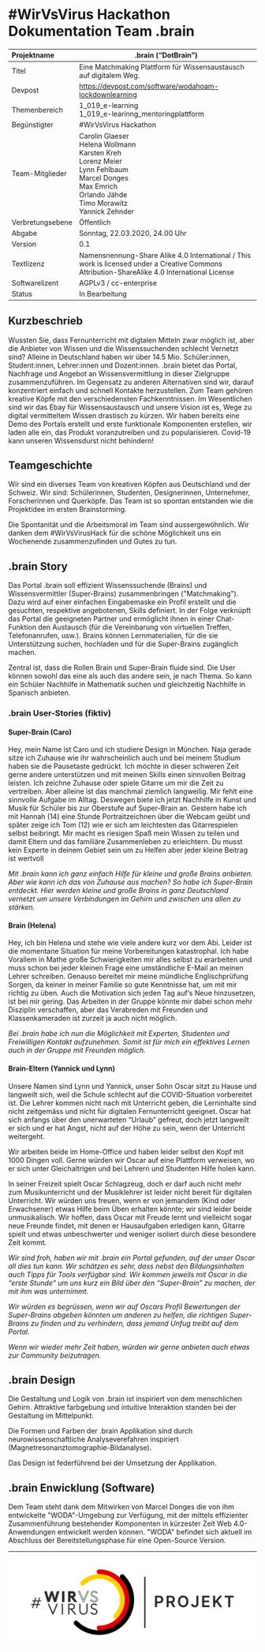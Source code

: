 

# #WirVsVirus Hackathon Dokumentation Team .brain

| Projektname      | .brain (“DotBrain”)                                          |
| :--------------- | ------------------------------------------------------------ |
| Titel            | Eine Matchmaking Plattform für Wissensaustausch auf digitalem Weg. |
| Devpost          | https://devpost.com/software/wodahoam-lockdownlearning       |
| Themenbereich    | 1_019_e-learning<br />1_019_e-learinng_mentoringplattform    |
| Begünstigter     | #WirVsVirus Hackathon                                        |
| Team-Mitglieder  | Carolin Glaeser<br />Helena Wollmann<br />Karsten Kreh<br />Lorenz Meier<br />Lynn Fehlbaum<br />Marcel Donges<br />Max Emrich<br />Orlando Jähde<br />Timo Morawitz<br />Yannick Zehnder |
| Verbretungsebene | Öffentlich                                                   |
| Abgabe           | Sonntag, 22.03.2020, 24.00 Uhr                               |
| Version          | 0.1                                                          |
| Textlizenz       | Namensnennung-Share Alike 4.0 International / This work is licensed under a Creative Commons Attribution-ShareAlike 4.0 International License |
| Softwarelizent   | AGPLv3 / cc-enterprise                                       |
| Status           | In Bearbeitung                                               |

## Kurzbeschrieb

Wussten Sie, dass Fernunterricht mit digtalen Mitteln zwar möglich ist, aber die Anbieter von Wissen und die Wissenssuchenden schlecht Vernetzt sind? Alleine in Deutschland haben wir über 14.5 Mio. Schüler:innen, Student:innen, Lehrer:innen und Dozent:innen. .brain bietet das Portal, Nachfrage und Angebot an Wissensvermittlung in dieser Zielgruppe zusammenzuführen. Im Gegensatz zu anderen Alternativen sind wir, darauf konzentriert einfach und schnell Kontakte herzustellen. Zum Team gehören kreative Köpfe mit den verschiedensten Fachkenntnissen. Im Wesentlichen sind wir das Ebay für Wissensaustausch und unsere Vision ist es, Wege zu digital vermitteltem Wissen drastisch zu kürzen. Wir haben bereits eine Demo des Portals erstellt und erste funktionale Komponenten erstellen, wir laden alle ein, das Produkt voranzutreiben und zu popularisieren. Covid-19 kann unseren Wissensdurst nicht behindern! 

## Teamgeschichte

Wir sind ein diverses Team von kreativen Köpfen aus Deutschland und der Schweiz. Wir sind: Schülerinnen, Studenten, Designerinnen, Unternehmer, Forscherinnen und Querköpfe. Das Team ist so spontan entstanden wie die Projektidee im ersten Brainstorming. 

Die Spontanität und die Arbeitsmoral im Team sind aussergewöhnlich. Wir danken dem #WirVsVirusHack für die schöne Möglichkeit uns ein Wochenende zusammenzufinden und Gutes zu tun. 

## .brain Story

Das Portal .brain soll effizient Wissenssuchende (Brains) und Wissensvermittler (Super-Brains) zusammenbringen ("Matchmaking"). Dazu wird auf einer einfachen Eingabemaske ein Profil erstellt und die gesuchten, respektive angebotenen, Skills definiert. In der Folge verknüpft das Portal die geeigneten Partner und ermöglicht ihnen in einer Chat-Funktion den Austausch (für die Vereinbarung von virtuellen Treffen, Telefonanrufen, usw.). Brains können Lernmaterialien, für die sie Unterstützung suchen, hochladen und für die Super-Brains zugänglich machen. 

Zentral ist, dass die Rollen Brain und Super-Brain fluide sind. Die User können sowohl das eine als auch das andere sein, je nach Thema. So kann ein Schüler Nachhilfe in Mathematik suchen und gleichzeitig Nachhilfe in Spanisch anbieten. 

### .brain User-Stories (fiktiv)

#### Super-Brain (Caro)

Hey, mein Name ist Caro und ich studiere Design in München. Naja gerade sitze ich Zuhause wie ihr wahrscheinlich auch und bei meinem Studium haben sie die Pausetaste gedrückt. Ich möchte in dieser schweren Zeit gerne andere unterstützen und mit meinen Skills einen sinnvollen Beitrag leisten. Ich zeichne Zuhause oder spiele Gitarre um mir die Zeit zu vertreiben. Aber alleine ist das manchmal ziemlich langweilig. Mir fehlt eine sinnvolle Aufgabe im Alltag. Deswegen biete ich jetzt Nachhilfe in Kunst und Musik für Schüler bis zur Oberstufe auf Super-Brain an. Gestern habe ich mit Hannah (14) eine Stunde Portraitzeichnen über die Webcam geübt und später zeige ich Tom (12) wie er sich am leichtesten das Gitarrespielen selbst beibringt. Mir macht es riesigen Spaß mein Wissen zu teilen und damit Eltern und das familiäre Zusammenleben zu erleichtern. Du musst kein Experte in deinem Gebiet sein um zu Helfen aber jeder kleine Beitrag ist wertvoll

*Mit .brain kann ich ganz einfach Hilfe für kleine und große Brains anbieten.* *Aber wie kann ich das von Zuhause aus machen?* *So habe ich Super-Brain entdeckt. Hier werden kleine und große Brains in ganz Deutschland vernetzt um unsere Verbindungen im Gehirn und zwischen uns allen zu stärken.* 

#### Brain (Helena)

Hey, ich bin Helena und stehe wie viele andere kurz vor dem Abi. Leider ist die momentane Situation für meine Vorbereitungen katastrophal. Ich habe Vorallem in Mathe große Schwierigkeiten mir alles selbst zu erarbeiten und muss schon bei jeder kleinen Frage eine umständliche E-Mail an meinen Lehrer schreiben. Genauso bereitet mir meine mündliche Englischprüfung Sorgen, da keiner in meiner Familie so gute Kenntnisse hat, um mit mir richtig zu üben. Auch die Motivation sich jeden Tag auf‘s Neue hinzusetzen, ist bei mir gering. Das Arbeiten in der Gruppe könnte mir dabei schon mehr Disziplin verschaffen, aber das Verabreden mit Freunden und Klassenkameraden ist zurzeit ja auch nicht möglich. 

*Bei .brain habe ich nun die Möglichkeit mit Experten, Studenten und Freiwilligen Kontakt aufzunehmen. Somit ist für mich ein effektives Lernen auch in der Gruppe mit Freunden möglich.*

#### Brain-Eltern (Yannick und Lynn)

Unsere Namen sind Lynn und Yannick, unser Sohn Oscar sitzt zu Hause und langweilt sich, weil die Schule schlecht auf die COVID-Situation vorbereitet ist. Die Lehrer kommen nicht nach mit Unterricht geben, die Lerninhalte sind nicht zeitgemäss und nicht für digitalen Fernunterricht geeignet. Oscar hat sich anfangs über den unerwarteten “Urlaub” gefreut, doch jetzt langweilt er sich und er hat Angst, nicht auf der Höhe zu sein, wenn der Unterricht weitergeht.

Wir arbeiten beide im Home-Office und haben leider selbst den Kopf mit 1000 Dingen voll. Gerne würden wir Oscar auf eine Plattform verweisen, wo er sich unter Gleichaltrigen und bei Lehrern und Studenten Hilfe holen kann. 

In seiner Freizeit spielt Oscar Schlagzeug, doch er darf auch nicht mehr zum Musikunterricht und der Musiklehrer ist leider nicht bereit für digitalen Unterricht. Wir würden uns freuen, wenn er von jemandem (Kind oder Erwachsener) etwas Hilfe beim Üben erhalten könnte; wir sind leider beide unmusikalisch. Wir hoffen, dass Oscar mit Freude lernt und vielleicht sogar neue Freunde findet, mit denen er Hausaufgaben erledigen kann, Gitarre spielt und etwas unbeschwerter und weniger isoliert durch diese besondere Zeit kommt. 

*Wir sind froh, haben wir mit .brain ein Portal gefunden, auf der unser Oscar all dies tun kann. Wir schätzen es sehr, dass nebst den Bildungsinhalten auch Tipps für Tools verfügbar sind. Wir kommen jeweils mit Oscar in die “erste Stunde” um uns kurz ein Bild über den “Super-Brain” zu machen, der mit ihm was unternimmt.* 

*Wir würden es begrüssen, wenn wir auf Oscars Profil Bewertungen der Super-Brains abgeben könnten um anderen zu helfen, die richtigen Super-Brains zu finden und zu verhindern, dass jemand Unfug treibt auf dem Portal.* 

*Wenn wir wieder mehr Zeit haben, würden wir gerne anbieten auch etwas zur Community beizutragen.*

## .brain Design

Die Gestaltung und Logik von .brain ist inspiriert von dem menschlichen Gehirn. Attraktive farbgebung und intuitive Interaktion standen bei der Gestaltung im Mittelpunkt. 

Die Formen und Farben der .brain Applikation sind durch neurowissenschaftliche Analyseverefahren inspiriert (Magnetresonanztomographie-Bildanalyse).

Das Design ist federführend bei der Umsetzung der Applikation.

## .brain Enwicklung (Software)

Dem Team steht dank dem Mitwirken von Marcel Donges die von ihm entwickelte "WODA"-Umgebung zur Verfügung, mit der mittels effizienter Zusammenführung bestehender Komponenten in kürzester Zeit Web 4.0-Anwendungen entwickelt werden können. "WODA" befindet sich aktuell im Abschluss der Bereitstellungsphase für eine Open-Source Version. 

------

![Logo_Projekt_02.png](pictures/Logo_Projekt_02.png)
